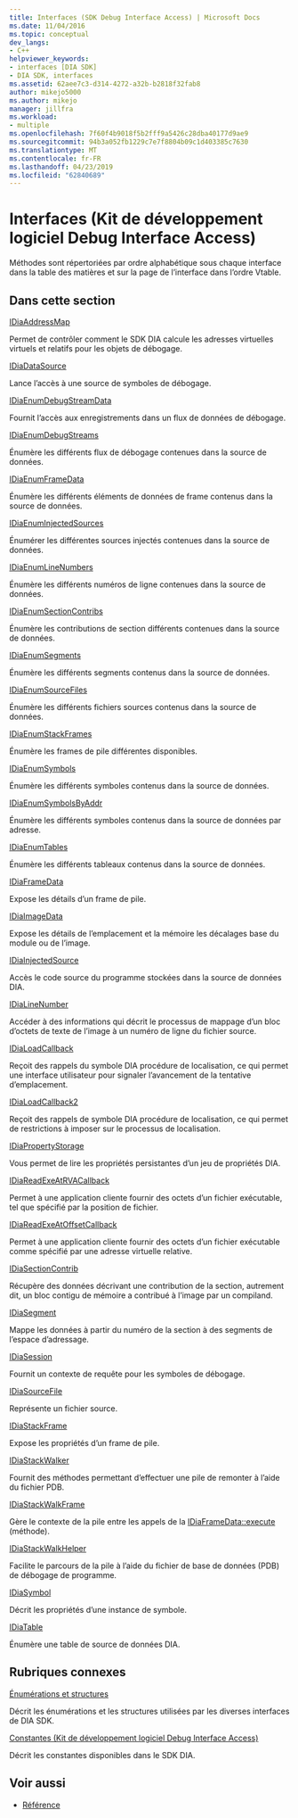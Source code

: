 ```yaml
---
title: Interfaces (SDK Debug Interface Access) | Microsoft Docs
ms.date: 11/04/2016
ms.topic: conceptual
dev_langs:
- C++
helpviewer_keywords:
- interfaces [DIA SDK]
- DIA SDK, interfaces
ms.assetid: 62aee7c3-d314-4272-a32b-b2818f32fab8
author: mikejo5000
ms.author: mikejo
manager: jillfra
ms.workload:
- multiple
ms.openlocfilehash: 7f60f4b9018f5b2fff9a5426c28dba40177d9ae9
ms.sourcegitcommit: 94b3a052fb1229c7e7f8804b09c1d403385c7630
ms.translationtype: MT
ms.contentlocale: fr-FR
ms.lasthandoff: 04/23/2019
ms.locfileid: "62840689"
---
```

# <a name="interfaces-debug-interface-access-sdk"></a>Interfaces (Kit de développement logiciel Debug Interface Access)
Méthodes sont répertoriées par ordre alphabétique sous chaque interface dans la table des matières et sur la page de l’interface dans l’ordre Vtable.

## <a name="in-this-section"></a>Dans cette section

[IDiaAddressMap](../../debugger/debug-interface-access/idiaaddressmap.md)

Permet de contrôler comment le SDK DIA calcule les adresses virtuelles virtuels et relatifs pour les objets de débogage.

[IDiaDataSource](../../debugger/debug-interface-access/idiadatasource.md)

Lance l’accès à une source de symboles de débogage.

[IDiaEnumDebugStreamData](../../debugger/debug-interface-access/idiaenumdebugstreamdata.md)

Fournit l’accès aux enregistrements dans un flux de données de débogage.

[IDiaEnumDebugStreams](../../debugger/debug-interface-access/idiaenumdebugstreams.md)

Énumère les différents flux de débogage contenues dans la source de données.

[IDiaEnumFrameData](../../debugger/debug-interface-access/idiaenumframedata.md)

Énumère les différents éléments de données de frame contenus dans la source de données.

[IDiaEnumInjectedSources](../../debugger/debug-interface-access/idiaenuminjectedsources.md)

Énumérer les différentes sources injectés contenues dans la source de données.

[IDiaEnumLineNumbers](../../debugger/debug-interface-access/idiaenumlinenumbers.md)

Énumère les différents numéros de ligne contenues dans la source de données.

[IDiaEnumSectionContribs](../../debugger/debug-interface-access/idiaenumsectioncontribs.md)

Énumère les contributions de section différents contenues dans la source de données.

[IDiaEnumSegments](../../debugger/debug-interface-access/idiaenumsegments.md)

Énumère les différents segments contenus dans la source de données.

[IDiaEnumSourceFiles](../../debugger/debug-interface-access/idiaenumsourcefiles.md)

Énumère les différents fichiers sources contenus dans la source de données.

[IDiaEnumStackFrames](../../debugger/debug-interface-access/idiaenumstackframes.md)

Énumère les frames de pile différentes disponibles.

[IDiaEnumSymbols](../../debugger/debug-interface-access/idiaenumsymbols.md)

Énumère les différents symboles contenus dans la source de données.

[IDiaEnumSymbolsByAddr](../../debugger/debug-interface-access/idiaenumsymbolsbyaddr.md)

Énumère les différents symboles contenus dans la source de données par adresse.

[IDiaEnumTables](../../debugger/debug-interface-access/idiaenumtables.md)

Énumère les différents tableaux contenus dans la source de données.

[IDiaFrameData](../../debugger/debug-interface-access/idiaframedata.md)

Expose les détails d’un frame de pile.

[IDiaImageData](../../debugger/debug-interface-access/idiaimagedata.md)

Expose les détails de l’emplacement et la mémoire les décalages base du module ou de l’image.

[IDiaInjectedSource](../../debugger/debug-interface-access/idiainjectedsource.md)

Accès le code source du programme stockées dans la source de données DIA.

[IDiaLineNumber](../../debugger/debug-interface-access/idialinenumber.md)

Accéder à des informations qui décrit le processus de mappage d’un bloc d’octets de texte de l’image à un numéro de ligne du fichier source.

[IDiaLoadCallback](../../debugger/debug-interface-access/idialoadcallback.md)

Reçoit des rappels du symbole DIA procédure de localisation, ce qui permet une interface utilisateur pour signaler l’avancement de la tentative d’emplacement.

[IDiaLoadCallback2](../../debugger/debug-interface-access/idialoadcallback2.md)

Reçoit des rappels de symbole DIA procédure de localisation, ce qui permet de restrictions à imposer sur le processus de localisation.

[IDiaPropertyStorage](../../debugger/debug-interface-access/idiapropertystorage.md)

Vous permet de lire les propriétés persistantes d’un jeu de propriétés DIA.

[IDiaReadExeAtRVACallback](../../debugger/debug-interface-access/idiareadexeatrvacallback.md)

Permet à une application cliente fournir des octets d’un fichier exécutable, tel que spécifié par la position de fichier.

[IDiaReadExeAtOffsetCallback](../../debugger/debug-interface-access/idiareadexeatoffsetcallback.md)

Permet à une application cliente fournir des octets d’un fichier exécutable comme spécifié par une adresse virtuelle relative.

[IDiaSectionContrib](../../debugger/debug-interface-access/idiasectioncontrib.md)

Récupère des données décrivant une contribution de la section, autrement dit, un bloc contigu de mémoire a contribué à l’image par un compiland.

[IDiaSegment](../../debugger/debug-interface-access/idiasegment.md)

Mappe les données à partir du numéro de la section à des segments de l’espace d’adressage.

[IDiaSession](../../debugger/debug-interface-access/idiasession.md)

Fournit un contexte de requête pour les symboles de débogage.

[IDiaSourceFile](../../debugger/debug-interface-access/idiasourcefile.md)

Représente un fichier source.

[IDiaStackFrame](../../debugger/debug-interface-access/idiastackframe.md)

Expose les propriétés d’un frame de pile.

[IDiaStackWalker](../../debugger/debug-interface-access/idiastackwalker.md)

Fournit des méthodes permettant d’effectuer une pile de remonter à l’aide du fichier PDB.

[IDiaStackWalkFrame](../../debugger/debug-interface-access/idiastackwalkframe.md)

Gère le contexte de la pile entre les appels de la [IDiaFrameData::execute](../../debugger/debug-interface-access/idiaframedata-execute.md) (méthode).

[IDiaStackWalkHelper](../../debugger/debug-interface-access/idiastackwalkhelper.md)

Facilite le parcours de la pile à l’aide du fichier de base de données (PDB) de débogage de programme.

[IDiaSymbol](../../debugger/debug-interface-access/idiasymbol.md)

Décrit les propriétés d’une instance de symbole.

[IDiaTable](../../debugger/debug-interface-access/idiatable.md)

Énumère une table de source de données DIA.

## <a name="related-sections"></a>Rubriques connexes
[Énumérations et structures](../../debugger/debug-interface-access/enumerations-and-structures.md)

Décrit les énumérations et les structures utilisées par les diverses interfaces de DIA SDK.

[Constantes (Kit de développement logiciel Debug Interface Access)](../../debugger/debug-interface-access/constants-debug-interface-access-sdk.md)

Décrit les constantes disponibles dans le SDK DIA.

## <a name="see-also"></a>Voir aussi

- [Référence](../../debugger/debug-interface-access/debug-interface-access-sdk-reference.md)